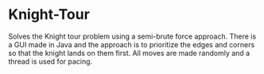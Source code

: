 # Knight-Tour
Solves the Knight tour problem using a semi-brute force approach. There is a GUI made in Java and the approach is to prioritize the edges and corners so that the knight lands on them first. All moves are made randomly and a thread is used for pacing. 

